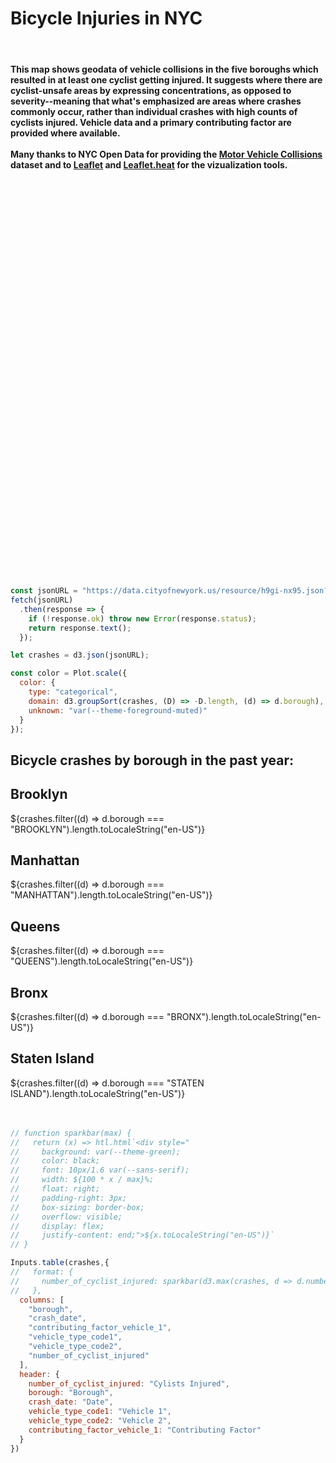 <!DOCTYPE html>
<html lang="en">
<head width=100%> 
  <meta charset="UTF-8">
  <meta name="viewport" content="width=device-width, initial-scale=1.0">
  <title>NYC Bicycle Crash Heatmap</title>
     <h1>Bicycle Injuries in NYC</h1>
     <br>
     <h4>This map shows geodata of vehicle collisions in the five boroughs which resulted in at least one cyclist getting injured. It suggests where there are cyclist-unsafe areas by expressing concentrations, as opposed to severity--meaning that what's emphasized are areas where crashes commonly occur, rather than individual crashes with high counts of cyclists injured. Vehicle data and a primary contributing factor are provided where available. <br>
     <br>
     Many thanks to NYC Open Data for providing the <a href="https://data.cityofnewyork.us/Public-Safety/Motor-Vehicle-Collisions-Crashes/h9gi-nx95/about_data">Motor Vehicle Collisions</a> dataset and to <a href="https://leafletjs.com/">Leaflet</a> and <a href="https://github.com/Leaflet/Leaflet.heat">Leaflet.heat</a> for the vizualization tools. 
      </h4>
     <br>
     <br>
  <!-- Leaflet CSS -->
  <link rel="stylesheet" href="https://unpkg.com/leaflet@1.9.4/dist/leaflet.css" />

  <!-- Leaflet JS -->
  <script src="https://unpkg.com/leaflet@1.9.4/dist/leaflet.js"></script>

  <!-- Leaflet.heat JS -->
  <script src="https://unpkg.com/leaflet.heat/dist/leaflet-heat.js"></script>

  <style>
    /* Style for the map container */
    p, table, figure, figcaption, h1, h2, h3, h4, h5, h6, .katex-display {
      max-width: 100%;
    }
    #map {
      width: 100%;
      height: 600px; /* Full-screen height */
    }
  </style>
</head>
<body>
  <!-- Map container -->
  <div id="map"></div>

  <script>
    // Initialize the Leaflet map
    const map = L.map('map',{
      zoom: 12,                   // Default zoom level
      maxZoom: 16,                // Prevent zooming in too much
      minZoom: 10  
    }
    ).setView([40.7128, -73.9560], 12); // Centered on NYC

    // Add a base map layer (OpenStreetMap)
    L.tileLayer('https://{s}.tile.openstreetmap.org/{z}/{x}/{y}.png', {
      maxZoom: 18,
      attribution: '© OpenStreetMap contributors'
    }).addTo(map);

    // Fetch crash data from NYC Open Data API
    fetch("https://data.cityofnewyork.us/resource/h9gi-nx95.json?$query=SELECT%0A%20%20%60crash_date%60%2C%0A%20%20%60crash_time%60%2C%0A%20%20%60borough%60%2C%0A%20%20%60zip_code%60%2C%0A%20%20%60latitude%60%2C%0A%20%20%60longitude%60%2C%0A%20%20%60location%60%2C%0A%20%20%60on_street_name%60%2C%0A%20%20%60off_street_name%60%2C%0A%20%20%60cross_street_name%60%2C%0A%20%20%60number_of_persons_injured%60%2C%0A%20%20%60number_of_persons_killed%60%2C%0A%20%20%60number_of_pedestrians_injured%60%2C%0A%20%20%60number_of_pedestrians_killed%60%2C%0A%20%20%60number_of_cyclist_injured%60%2C%0A%20%20%60number_of_cyclist_killed%60%2C%0A%20%20%60number_of_motorist_injured%60%2C%0A%20%20%60number_of_motorist_killed%60%2C%0A%20%20%60contributing_factor_vehicle_1%60%2C%0A%20%20%60contributing_factor_vehicle_2%60%2C%0A%20%20%60contributing_factor_vehicle_3%60%2C%0A%20%20%60contributing_factor_vehicle_4%60%2C%0A%20%20%60contributing_factor_vehicle_5%60%2C%0A%20%20%60collision_id%60%2C%0A%20%20%60vehicle_type_code1%60%2C%0A%20%20%60vehicle_type_code2%60%2C%0A%20%20%60vehicle_type_code_3%60%2C%0A%20%20%60vehicle_type_code_4%60%2C%0A%20%20%60vehicle_type_code_5%60%0AWHERE%20%60number_of_cyclist_injured%60%20%3E%200%0AORDER%20BY%20%60crash_date%60%20DESC%20NULL%20LAST")
      .then(response => response.json())
      .then(data => {

        data.forEach(item => {
        if (item.latitude && item.longitude) {
          const marker = L.circleMarker([item.latitude, item.longitude], {
            radius: 12, // Invisible marker
            fillOpacity: 0,
            opacity: 0,
            minOpacity: 0, // Make heatmap more visible at all zoom levels
          }).addTo(map);

          marker.bindTooltip(
            `<b>Cyclists Injured:</b> ${item.number_of_cyclist_injured}<br>
            <b>Date:</b> ${new Date(item.crash_date).toLocaleDateString('en-US')}<br>
            <b>Vehicle 1:</b> ${item.vehicle_type_code1 || 'N/A'}<br>
            <b>Vehicle 2:</b> ${item.vehicle_type_code2 || 'N/A'}<br>
            <b>Contributing Factor:</b> ${item.contributing_factor_vehicle_1 || 'N/A'}`,
            { direction: 'top', 
              offset: [0, -10], 
              opacity: 0.83 
            }
          );
        }
      });
      

        // Process the data to extract heatmap points
        const heatData = data
          .filter(row => row.latitude && row.longitude) // Ensure rows have valid coordinates
          .map(row => {
            const lat = parseFloat(row.latitude); // Latitude
            const lng = parseFloat(row.longitude); // Longitude
            const injuries = parseInt(row.number_of_cyclist_injured || 0); // Number of cyclists injured

            // Set intensity to 1 if there's at least one cyclist injured, else 0.1
            let intensity = injuries > 0 ? 1 : 1;

            return [lat, lng, intensity]; // Return as [lat, lng, intensity]
          });

        // Add a heatmap layer to the map
        const heatLayer = L.heatLayer(heatData, {
          radius: 10,  // Increase radius to make points larger
          blur: 5,     // Reduce blur for sharper heatmap
          maxZoom: 18, // Max zoom level for heatmap intensity
          minOpacity: 0.45 // Minimum opacity for better visibility
        });

        // Add the heat layer to the map
        heatLayer.addTo(map);
      })
      .catch(error => {
        console.error("Error fetching or processing the data:", error);
      });

      
  </script>
</body>
</html>


```js
const jsonURL = "https://data.cityofnewyork.us/resource/h9gi-nx95.json?$query=SELECT%0A%20%20%60crash_date%60%2C%0A%20%20%60crash_time%60%2C%0A%20%20%60borough%60%2C%0A%20%20%60zip_code%60%2C%0A%20%20%60latitude%60%2C%0A%20%20%60longitude%60%2C%0A%20%20%60location%60%2C%0A%20%20%60on_street_name%60%2C%0A%20%20%60off_street_name%60%2C%0A%20%20%60cross_street_name%60%2C%0A%20%20%60number_of_persons_injured%60%2C%0A%20%20%60number_of_persons_killed%60%2C%0A%20%20%60number_of_pedestrians_injured%60%2C%0A%20%20%60number_of_pedestrians_killed%60%2C%0A%20%20%60number_of_cyclist_injured%60%2C%0A%20%20%60number_of_cyclist_killed%60%2C%0A%20%20%60number_of_motorist_injured%60%2C%0A%20%20%60number_of_motorist_killed%60%2C%0A%20%20%60contributing_factor_vehicle_1%60%2C%0A%20%20%60contributing_factor_vehicle_2%60%2C%0A%20%20%60contributing_factor_vehicle_3%60%2C%0A%20%20%60contributing_factor_vehicle_4%60%2C%0A%20%20%60contributing_factor_vehicle_5%60%2C%0A%20%20%60collision_id%60%2C%0A%20%20%60vehicle_type_code1%60%2C%0A%20%20%60vehicle_type_code2%60%2C%0A%20%20%60vehicle_type_code_3%60%2C%0A%20%20%60vehicle_type_code_4%60%2C%0A%20%20%60vehicle_type_code_5%60%0AWHERE%20%60number_of_cyclist_injured%60%20%3E%200%0AORDER%20BY%20%60crash_date%60%20DESC%20NULL%20LAST"
fetch(jsonURL)
  .then(response => {
    if (!response.ok) throw new Error(response.status);
    return response.text();
  });

let crashes = d3.json(jsonURL);

```
```js
const color = Plot.scale({
  color: {
    type: "categorical",
    domain: d3.groupSort(crashes, (D) => -D.length, (d) => d.borough),
    unknown: "var(--theme-foreground-muted)"
  }
});
```

<div class="hero">
  <h2>
  
  Bicycle crashes by borough in the past year: </h2>
<!-- Cards with big numbers -->
</div>
<div class="grid grid-cols-4">
  <div class="grid-colspan-4 card"> 
    <h2>Brooklyn</h2>
    <span class="big">${crashes.filter((d) => d.borough === "BROOKLYN").length.toLocaleString("en-US")}</span>
  </div>
   <div class="grid-colspan-1 card">
    <h2>Manhattan</h2>
     <span class="big">${crashes.filter((d) => d.borough === "MANHATTAN").length.toLocaleString("en-US")}</span>
  </div>
   <div class="grid-colspan-1 card">
    <h2>Queens</h2>
     <span class="big">${crashes.filter((d) => d.borough === "QUEENS").length.toLocaleString("en-US")}</span>
  </div>
  <div class="grid-colspan-1 card">
    <h2>Bronx</h2>
    <span class="big">${crashes.filter((d) => d.borough === "BRONX").length.toLocaleString("en-US")}</span>
  </div>
   <div class="grid-colspan-1 card">
    <h2>Staten Island</h2>
     <span class="big">${crashes.filter((d) => d.borough === "STATEN ISLAND").length.toLocaleString("en-US")}</span>
  </div>
</div>
<br>
<br>

```js
// function sparkbar(max) {
//   return (x) => htl.html`<div style="
//     background: var(--theme-green);
//     color: black;
//     font: 10px/1.6 var(--sans-serif);
//     width: ${100 * x / max}%;
//     float: right;
//     padding-right: 3px;
//     box-sizing: border-box;
//     overflow: visible;
//     display: flex;
//     justify-content: end;">${x.toLocaleString("en-US")}`
// }

Inputs.table(crashes,{
//   format: {
//     number_of_cyclist_injured: sparkbar(d3.max(crashes, d => d.number_of_cyclist_injured))
//   },
  columns: [
    "borough",
    "crash_date",
    "contributing_factor_vehicle_1",
    "vehicle_type_code1",
    "vehicle_type_code2",
    "number_of_cyclist_injured"
  ],
  header: {
    number_of_cyclist_injured: "Cylists Injured",
    borough: "Borough",
    crash_date: "Date",
    vehicle_type_code1: "Vehicle 1",
    vehicle_type_code2: "Vehicle 2",
    contributing_factor_vehicle_1: "Contributing Factor"
  }
})
```